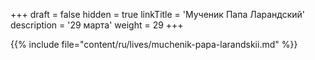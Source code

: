 +++
draft = false
hidden = true
linkTitle = 'Мученик Папа Ларандский'
description = '29 марта'
weight = 29
+++

{{% include file="content/ru/lives/muchenik-papa-larandskii.md" %}}
